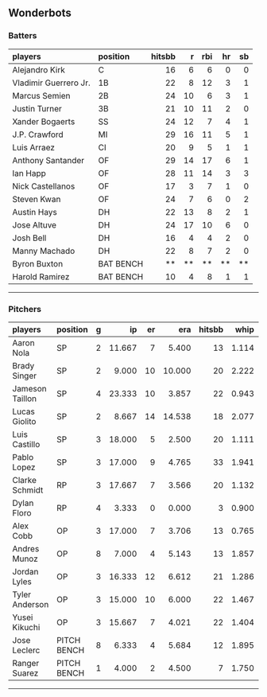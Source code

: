 ## Wonderbots

### Batters

 
|players               |position  | hitsbb|  r| rbi| hr| sb| 
|:---------------------|:---------|------:|--:|---:|--:|--:| 
|Alejandro Kirk        |C         |     16|  6|   6|  0|  0| 
|Vladimir Guerrero Jr. |1B        |     22|  8|  12|  3|  1| 
|Marcus Semien         |2B        |     24| 10|   6|  3|  1| 
|Justin Turner         |3B        |     21| 10|  11|  2|  0| 
|Xander Bogaerts       |SS        |     24| 12|   7|  4|  1| 
|J.P. Crawford         |MI        |     29| 16|  11|  5|  1| 
|Luis Arraez           |CI        |     20|  9|   5|  1|  1| 
|Anthony Santander     |OF        |     29| 14|  17|  6|  1| 
|Ian Happ              |OF        |     28| 11|  14|  3|  3| 
|Nick Castellanos      |OF        |     17|  3|   7|  1|  0| 
|Steven Kwan           |OF        |     24|  7|   6|  0|  2| 
|Austin Hays           |DH        |     22| 13|   8|  2|  1| 
|Jose Altuve           |DH        |     24| 17|  10|  6|  0| 
|Josh Bell             |DH        |     16|  4|   4|  2|  0| 
|Manny Machado         |DH        |     22|  8|   7|  2|  0| 
|Byron Buxton          |BAT BENCH |     **| **|  **| **| **| 
|Harold Ramirez        |BAT BENCH |     10|  4|   8|  1|  1| 


* * *

### Pitchers

 
|players         |position    |  g|     ip| er|    era| hitsbb|  whip| so|  w| sv| 
|:---------------|:-----------|--:|------:|--:|------:|------:|-----:|--:|--:|--:| 
|Aaron Nola      |SP          |  2| 11.667|  7|  5.400|     13| 1.114| 14|  1|  0| 
|Brady Singer    |SP          |  2|  9.000| 10| 10.000|     20| 2.222|  8|  0|  0| 
|Jameson Taillon |SP          |  4| 23.333| 10|  3.857|     22| 0.943| 28|  0|  0| 
|Lucas Giolito   |SP          |  2|  8.667| 14| 14.538|     18| 2.077|  9|  0|  0| 
|Luis Castillo   |SP          |  3| 18.000|  5|  2.500|     20| 1.111| 16|  2|  0| 
|Pablo Lopez     |SP          |  3| 17.000|  9|  4.765|     33| 1.941| 12|  1|  0| 
|Clarke Schmidt  |RP          |  3| 17.667|  7|  3.566|     20| 1.132| 18|  1|  0| 
|Dylan Floro     |RP          |  4|  3.333|  0|  0.000|      3| 0.900|  3|  1|  0| 
|Alex Cobb       |OP          |  3| 17.000|  7|  3.706|     13| 0.765| 15|  1|  0| 
|Andres Munoz    |OP          |  8|  7.000|  4|  5.143|     13| 1.857| 13|  0|  4| 
|Jordan Lyles    |OP          |  3| 16.333| 12|  6.612|     21| 1.286| 11|  1|  0| 
|Tyler Anderson  |OP          |  3| 15.000| 10|  6.000|     22| 1.467| 13|  0|  0| 
|Yusei Kikuchi   |OP          |  3| 15.667|  7|  4.021|     22| 1.404| 22|  0|  0| 
|Jose Leclerc    |PITCH BENCH |  8|  6.333|  4|  5.684|     12| 1.895|  9|  0|  1| 
|Ranger Suarez   |PITCH BENCH |  1|  4.000|  2|  4.500|      7| 1.750|  5|  0|  0| 


* * *


